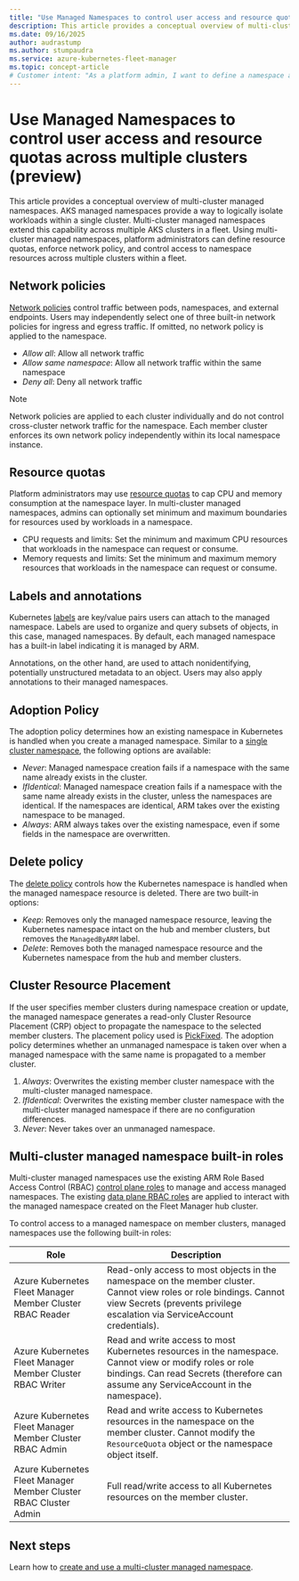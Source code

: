 ```yaml
---
title: "Use Managed Namespaces to control user access and resource quotas across multiple clusters (preview)"
description: This article provides a conceptual overview of multi-cluster managed namespaces (preview) using an Azure Kubernetes Service (AKS) Fleet Manager.
ms.date: 09/16/2025
author: audrastump
ms.author: stumpaudra
ms.service: azure-kubernetes-fleet-manager
ms.topic: concept-article
# Customer intent: "As a platform admin, I want to define a namespace and deploy it across selected fleet clusters so I can delegate application teams access to resources on any cluster where the namespace exists."
---
```

# Use Managed Namespaces to control user access and resource quotas across multiple clusters (preview)

This article provides a conceptual overview of multi-cluster managed namespaces. AKS managed namespaces provide a way to logically isolate workloads within a single cluster. Multi-cluster managed namespaces extend this capability across multiple AKS clusters in a fleet. Using multi-cluster managed namespaces, platform administrators can define resource quotas, enforce network policy, and control access to namespace resources across multiple clusters within a fleet.

## Network policies

[Network policies](../aks/use-network-policies.md) control traffic between pods, namespaces, and external endpoints. Users may independently select one of three built-in network policies for ingress and egress traffic. If omitted, no network policy is applied to the namespace.

* *Allow all*: Allow all network traffic
* *Allow same namespace*: Allow all network traffic within the same namespace
* *Deny all*: Deny all network traffic

> [!NOTE]
> Network policies are applied to each cluster individually and do not control cross-cluster network traffic for the namespace. Each member cluster enforces its own network policy independently within its local namespace instance.

## Resource quotas
Platform administrators may use [resource quotas](../aks/concepts-managed-namespaces.md#resource-quotas) to cap CPU and memory consumption at the namespace layer. In multi-cluster managed namespaces, admins can optionally set minimum and maximum boundaries for resources used by workloads in a namespace.
* CPU requests and limits: Set the minimum and maximum CPU resources that workloads in the namespace can request or consume.
* Memory requests and limits: Set the minimum and maximum memory resources that workloads in the namespace can request or consume.

## Labels and annotations
Kubernetes [labels](https://kubernetes.io/docs/concepts/overview/working-with-objects/labels/) are key/value pairs users can attach to the managed namespace. Labels are used to organize and query subsets of objects, in this case, managed namespaces. By default, each managed namespace has a built-in label indicating it is managed by ARM.

Annotations, on the other hand, are used to attach nonidentifying, potentially unstructured metadata to an object. Users may also apply annotations to their managed namespaces.

## Adoption Policy

The adoption policy determines how an existing namespace in Kubernetes is handled when you create a managed namespace. Similar to a [single cluster namespace](../aks/concepts-managed-namespaces.md#adoption-policy), the following options are available:

* *Never*: Managed namespace creation fails if a namespace with the same name already exists in the cluster.
* *IfIdentical*: Managed namespace creation fails if a namespace with the same name already exists in the cluster, unless the namespaces are identical. If the namespaces are identical, ARM takes over the existing namespace to be managed.
* *Always*: ARM always takes over the existing namespace, even if some fields in the namespace are overwritten.

## Delete policy
The [delete policy](../aks/concepts-managed-namespaces.md#delete-policy) controls how the Kubernetes namespace is handled when the managed namespace resource is deleted. There are two built-in options:

* *Keep*: Removes only the managed namespace resource, leaving the Kubernetes namespace intact on the hub and member clusters, but removes the `ManagedByARM` label.
* *Delete*: Removes both the managed namespace resource and the Kubernetes namespace from the hub and member clusters.

## Cluster Resource Placement
If the user specifies member clusters during namespace creation or update, the managed namespace generates a read-only Cluster Resource Placement (CRP) object to propagate the namespace to the selected member clusters. The placement policy used is [PickFixed](./concepts-resource-propagation.md#pickfixed-placement-type). The adoption policy determines whether an unmanaged namespace is taken over when a managed namespace with the same name is propagated to a member cluster.
1. *Always*: Overwrites the existing member cluster namespace with the multi-cluster managed namespace.
2. *IfIdentical*: Overwrites the existing member cluster namespace with the multi-cluster managed namespace if there are no configuration differences.
3. *Never*: Never takes over an unmanaged namespace.

## Multi-cluster managed namespace built-in roles
Multi-cluster managed namespaces use the existing ARM Role Based Access Control (RBAC) [control plane roles](./concepts-rbac.md#control-plane) to manage and access managed namespaces. The existing [data plane RBAC roles](./concepts-rbac.md#data-plane) are applied to interact with the managed namespace created on the Fleet Manager hub cluster. 

To control access to a managed namespace on member clusters, managed namespaces use the following built-in roles:

| Role | Description |
|------|-------------|
| Azure Kubernetes Fleet Manager Member Cluster RBAC Reader | Read-only access to most objects in the namespace on the member cluster. Cannot view roles or role bindings. Cannot view Secrets (prevents privilege escalation via ServiceAccount credentials). |
| Azure Kubernetes Fleet Manager Member Cluster RBAC Writer | Read and write access to most Kubernetes resources in the namespace. Cannot view or modify roles or role bindings. Can read Secrets (therefore can assume any ServiceAccount in the namespace). |
| Azure Kubernetes Fleet Manager Member Cluster RBAC Admin | Read and write access to Kubernetes resources in the namespace on the member cluster. Cannot modify the `ResourceQuota` object or the namespace object itself. |
| Azure Kubernetes Fleet Manager Member Cluster RBAC Cluster Admin | Full read/write access to all Kubernetes resources on the member cluster. |

## Next steps
Learn how to [create and use a multi-cluster managed namespace](./howto-managed-namespaces.md).
